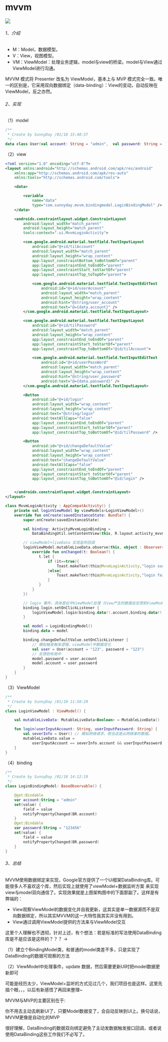 # mvvm

![](https://gitee.com/sunnnydaydev/my-pictures/raw/master/architecture/mvvm.png)

###### 1、介绍

- M：Model，数据模型。
- V：View，视图模型。
- VM：ViewModel：处理业务逻辑，model与view的桥梁。model与View通过ViewModel进行沟通。


MVVM 模式将 Presenter 改名为 ViewModel，基本上与 MVP 模式完全一致。唯一的区别是，它采用双向数据绑定（data-binding）：View的变动，自动反映在 ViewModel，反之亦然。

###### 2、实现

（1）model

```kotlin
/**
 * Create by SunnyDay /01/10 15:40:37
 */
data class User(val account: String = "admin",  val password: String = "123456")
```

（2）view

```xml
<?xml version="1.0" encoding="utf-8"?>
<layout xmlns:android="http://schemas.android.com/apk/res/android"
    xmlns:app="http://schemas.android.com/apk/res-auto"
    xmlns:tools="http://schemas.android.com/tools">

    <data>

        <variable
            name="data"
            type="com.sunnyday.mvvm.bindingmodel.LoginBindingModel" />
    </data>

    <androidx.constraintlayout.widget.ConstraintLayout
        android:layout_width="match_parent"
        android:layout_height="match_parent"
        tools:context=".ui.MvvmLoginActivity">

        <com.google.android.material.textfield.TextInputLayout
            android:id="@+id/tilAccount"
            android:layout_width="match_parent"
            android:layout_height="wrap_content"
            app:layout_constraintBottom_toBottomOf="parent"
            app:layout_constraintEnd_toEndOf="parent"
            app:layout_constraintStart_toStartOf="parent"
            app:layout_constraintTop_toTopOf="parent">

            <com.google.android.material.textfield.TextInputEditText
                android:id="@+id/userAccount"
                android:layout_width="match_parent"
                android:layout_height="wrap_content"
                android:hint="@string/user_account"
                android:text="@={data.account}" />
        </com.google.android.material.textfield.TextInputLayout>

        <com.google.android.material.textfield.TextInputLayout
            android:id="@+id/tilPassword"
            android:layout_width="match_parent"
            android:layout_height="wrap_content"
            app:layout_constraintEnd_toEndOf="parent"
            app:layout_constraintStart_toStartOf="parent"
            app:layout_constraintTop_toBottomOf="@id/tilAccount">

            <com.google.android.material.textfield.TextInputEditText
                android:id="@+id/userPassWord"
                android:layout_width="match_parent"
                android:layout_height="wrap_content"
                android:hint="@string/user_password"
                android:text="@={data.password}" />
        </com.google.android.material.textfield.TextInputLayout>

        <Button
            android:id="@+id/login"
            android:layout_width="wrap_content"
            android:layout_height="wrap_content"
            android:text="@string/login"
            android:textAllCaps="false"
            app:layout_constraintEnd_toEndOf="parent"
            app:layout_constraintStart_toStartOf="parent"
            app:layout_constraintTop_toBottomOf="@id/tilPassword" />

        <Button
            android:id="@+id/changeDefaultValue"
            android:layout_width="wrap_content"
            android:layout_height="wrap_content"
            android:text="changeDefaultValue"
            android:textAllCaps="false"
            app:layout_constraintEnd_toEndOf="parent"
            app:layout_constraintStart_toStartOf="parent"
            app:layout_constraintTop_toBottomOf="@id/login" />


    </androidx.constraintlayout.widget.ConstraintLayout>
</layout>
```

```kotlin
class MvvmLoginActivity : AppCompatActivity() {
    private val loginViewModel by viewModels<LoginViewModel>()
    override fun onCreate(savedInstanceState: Bundle?) {
        super.onCreate(savedInstanceState)

        val binding: ActivityMvvmLoginBinding =
            DataBindingUtil.setContentView(this, R.layout.activity_mvvm_login)

        // viewModel+liveData 实现监听回调
        loginViewModel.mutableLiveData.observe(this, object : Observer<Boolean> {
            override fun onChanged(t: Boolean?) {
               t.let {
                   if (it==true){
                       Toast.makeText(this@MvvmLoginActivity,"login success",Toast.LENGTH_LONG).show()
                   }else{
                       Toast.makeText(this@MvvmLoginActivity,"login failure",Toast.LENGTH_LONG).show()
                   }
               }
            }
        })

        // login 事件，具体是在中ViewModel处理（View产生的数据会反馈到ViewModel上）
        binding.login.setOnClickListener {
            loginViewModel.login(binding.data!!.account,binding.data!!.password)
        }

        val model = LoginBindingModel()
        binding.data = model

        binding.changeDefaultValue.setOnClickListener {
            // 模拟触发触发逻辑，viewModel中数据变化
            val user = User(account = "123", password = "123")
            // 反馈到布局中
            model.password = user.account
            model.account = user.password
        }
    }
}
```

（3）ViewModel

```kotlin
/**
 * Create by SunnyDay /01/10 11:58:29
 */
class LoginViewModel : ViewModel() {

    val mutableLiveData: MutableLiveData<Boolean> = MutableLiveData()

    fun login(userInputAccount: String, userInputPassword: String) {
        val severInfo = User() // 模拟网络请求，假当这是从网络拿的数据。
        mutableLiveData.value =
            userInputAccount == severInfo.account && userInputPassword == severInfo.password
    }
}
```

（4）binding

```kotlin
/**
 * Create by SunnyDay /01/10 14:12:19
 */
class LoginBindingModel: BaseObservable() {

    @get:Bindable
    var account:String = "admin"
    set(value) {
        field = value
        notifyPropertyChanged(BR.account)
    }
    @get:Bindable
    var password:String = "123456"
    set(value) {
        field = value
        notifyPropertyChanged(BR.password)
    }
}
```

###### 3、总结

MVVM使用数据绑定来实现，Google官方提供了一个Ui框架DataBinding库。可能很多人不喜欢这个库，然后实现上就使用了viewModel+数据监听方案 来实现view与model双向通信了。实现效果就是上图架构图中的下面那副了。这样是有弊端的：

- View观察ViewModel的数据变化并自我更新，这其实是单一数据源而不是双向数据绑定，所以其实MVVM的这一大特性我其实并没有用到。
- View通过调用ViewModel提供的方法来与ViewModel交互

这里个人理解也不透彻，针对上述，有个想法：若是标准的写法使用DataBinding库是不是应该是这样的？？？ ->

（1）建立个BindingModel类，和普通的model类差不多，只是实现了DataBinding的数据可观察的方法

（2）ViewModel中处理事件，update 数据，然后需要更新UI时把model数据更新即可


可能是经历太少，ViewModel+监听的方式见过几个，我们项目也是这样。这里先插个眼，，，以后有新感悟了再回来整理~


MVVM与MVP的主要区别在于:

你不用去主动去刷新UI了，只要Model数据变了，会自动反映到UI上。换句话说，MVVM更像是自动化的MVP

很好理解，DataBinding的数据双向绑定避免了主动发数据触发接口回调，或者说使用DataBinding这些工作我们不必写了。

